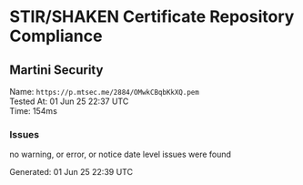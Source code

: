 # STIR/SHAKEN Certificate Repository Compliance

## Martini Security

Name: `https://p.mtsec.me/2884/OMwkCBqbKkXQ.pem`\
Tested At: 01 Jun 25 22:37 UTC\
Time: 154ms

### Issues

no warning, or error, or notice date level issues were found

Generated: 01 Jun 25 22:39 UTC